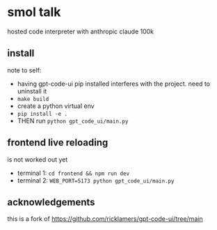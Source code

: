 # smol talk

hosted code interpreter with anthropic claude 100k

## install

note to self:

- having gpt-code-ui pip installed interferes with the project. need to uninstall it
- `make build`
- create a python virtual env
- `pip install -e .`
- THEN run `python gpt_code_ui/main.py`



## frontend live reloading

is not worked out yet

- terminal 1: `cd frontend && npm run dev`
- terminal 2: `WEB_PORT=5173 python gpt_code_ui/main.py` 


## acknowledgements

this is a fork of https://github.com/ricklamers/gpt-code-ui/tree/main
